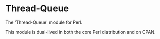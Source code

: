 # Thread-Queue
The 'Thread-Queue' module for Perl.

This module is dual-lived in both the core Perl distribution and on CPAN.

